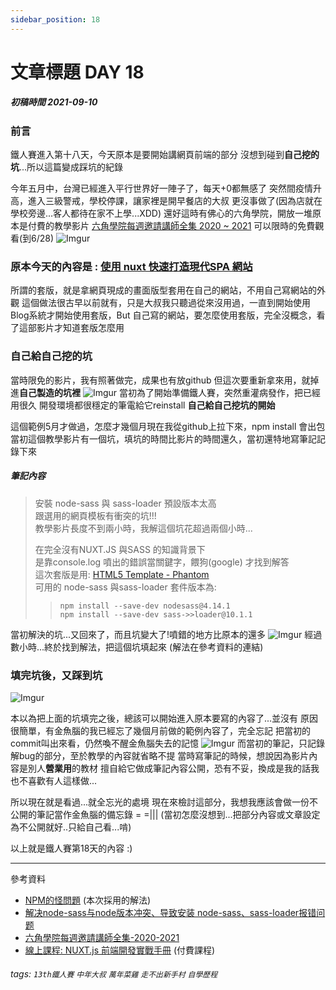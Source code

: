 ```yaml
---
sidebar_position: 18
---
```


# 文章標題 DAY 18

##### 初稿時間 2021-09-10  

### 前言

鐵人賽進入第十八天，今天原本是要開始講網頁前端的部分
沒想到碰到**自己挖的坑**...所以這篇變成踩坑的紀錄

今年五月中，台灣已經進入平行世界好一陣子了，每天+0都無感了
突然間疫情升高，進入三級警戒，學校停課，讓家裡是開早餐店的大叔
更沒事做了(因為店就在學校旁邊...客人都待在家不上學...XDD)
還好這時有佛心的六角學院，開放一堆原本是付費的教學影片
[六角學院每週邀請講師全集 2020 ~ 2021](https://bit.ly/3f2Kxge) 可以限時的免費觀看(到6/28)
![Imgur](https://i.imgur.com/SARrTtr.png)

### 原本今天的內容是 :  [使用 nuxt 快速打造現代SPA 網站](https://courses.hexschool.com/courses/2020/lectures/23019054)

所謂的套版，就是拿網頁現成的畫面版型套用在自己的網站，不用自己寫網站的外觀
這個做法很古早以前就有，只是大叔我只聽過從來沒用過，一直到開始使用Blog系統才開始使用套版，But 自己寫的網站，要怎麼使用套版，完全沒概念，看了這部影片才知道套版怎麼用

### 自己給自己挖的坑

當時限免的影片，我有照著做完，成果也有放github
但這次要重新拿來用，就掉進**自己製造的坑裡**
![Imgur](https://i.imgur.com/qoeXcRr.png)
當初為了開始準備鐵人賽，突然重灌病發作，把已經用很久
開發環境都很穩定的筆電給它reinstall **自己給自己挖坑的開始**

這個範例5月才做過，怎麼才幾個月現在我從github上拉下來，npm install 會出包
當初這個教學影片有一個坑，填坑的時間比影片的時間還久，當初還特地寫筆記記錄下來

##### 筆記內容
>
>安裝 node-sass 與 sass-loader 預設版本太高  
跟選用的網頁模板有衝突的坑!!!  
教學影片長度不到兩小時，我解這個坑花超過兩個小時...
>
>在完全沒有NUXT.JS 與SASS 的知識背景下  
是靠console.log 噴出的錯誤當關鍵字，餵狗(google) 才找到解答  
這次套版是用: [HTML5 Template - Phantom](https://html5up.net/phantom)  
可用的 node-sass 與sass-loader 套件版本為:
>>
>> ``` script
>>npm install --save-dev nodesass@4.14.1
>>npm install --save-dev sass->>loader@10.1.1
當初解決的坑...又回來了，而且坑變大了!噴錯的地方比原本的還多
![Imgur](https://i.imgur.com/AoHrB2X.jpg)
經過數小時...終於找到解法，把這個坑填起來 (解法在參考資料的連結)

### 填完坑後，又踩到坑

![Imgur](https://i.imgur.com/sPwfBIu.png)

本以為把上面的坑填完之後，總該可以開始進入原本要寫的內容了...並沒有
原因很簡單，有金魚腦的我已經忘了幾個月前做的範例內容了，完全忘記
把當初的commit叫出來看，仍然喚不醒金魚腦失去的記憶
![Imgur](https://i.imgur.com/s3yVOhv.png)
而當初的筆記，只記錄解bug的部分，至於教學的內容就省略不提
當時寫筆記的時候，想說因為影片內容是別人**營業用**的教材
擅自給它做成筆記內容公開，恐有不妥，換成是我的話我也不喜歡有人這樣做...

所以現在就是看過...就全忘光的處境
現在來檢討這部分，我想我應該會做一份不公開的筆記當作金魚腦的備忘錄 = =|||
(當初怎麼沒想到...把部分內容或文章設定為不公開就好..只給自己看...啃)

以上就是鐵人賽第18天的內容 :)  

---
參考資料

* [NPM的怪問題](http://kennytu.github.io/blog/2015/12/09/npm-weird-issue/) (本次採用的解法)
* [解决node-sass与node版本冲突、导致安装 node-sass、sass-loader报错问题](https://blog.csdn.net/qq_45301392/article/details/118516264)
* [六角學院每週邀請講師全集-2020-2021](https://bit.ly/3f2Kxge)
* [線上課程: NUXT.js 前端開發實戰手冊](https://hiskio.com/courses/342/lectures?promo_code=RER4VQE) (付費課程)

###### tags: `13th鐵人賽` `中年大叔` `萬年菜雞` `走不出新手村` `自學歷程`
